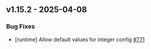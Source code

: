 ## v1.15.2 - 2025-04-08

### Bug Fixes

- [runtime] Allow default values for integer config [#771](https://github.com/pulumi/pulumi-yaml/pull/771)

